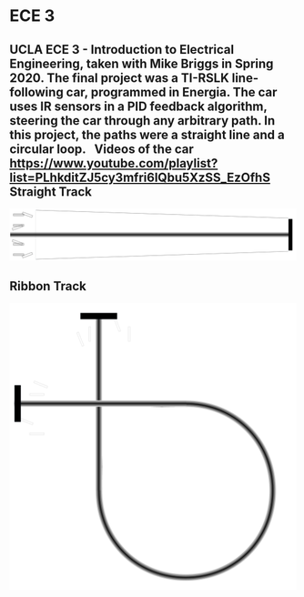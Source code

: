 # ECE 3
UCLA ECE 3 - Introduction to Electrical Engineering, taken with Mike Briggs in Spring 2020.
The final project was a TI-RSLK line-following car, programmed in Energia. 
The car uses IR sensors in a PID feedback algorithm, steering the car through any arbitrary path.
In this project, the paths were a straight line and a circular loop.
&nbsp;
Videos of the car
https://www.youtube.com/playlist?list=PLhkditZJ5cy3mfri6lQbu5XzSS_EzOfhS
&nbsp;
Straight Track
--- 
![](straight.png) 

Ribbon Track
---
![](ribbon.png)

